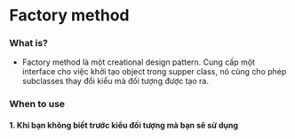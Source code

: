 # Factory method
### What is?
- Factory method là một creational design pattern. Cung cấp một interface cho việc khởi tạo object trong supper class, nó cũng cho phép subclasses thay đổi kiểu mà đối tượng được tạo ra.
### When to use
#### 1. Khi bạn không biết trước kiểu đối tượng mà bạn sẽ sử dụng
